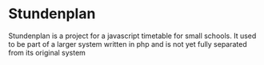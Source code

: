 # Stundenplan
Stundenplan is a project for a javascript timetable for small schools.
It used to be part of a larger system written in php and is not yet fully separated from its original system
